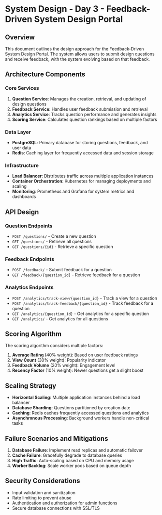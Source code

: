# System Design - Day 3 - Feedback-Driven System Design Portal

## Overview
This document outlines the design approach for the Feedback-Driven System Design Portal. The system allows users to submit design questions and receive feedback, with the system evolving based on that feedback.

## Architecture Components

### Core Services
1. **Question Service**: Manages the creation, retrieval, and updating of design questions
2. **Feedback Service**: Handles user feedback submission and retrieval
3. **Analytics Service**: Tracks question performance and generates insights
4. **Scoring Service**: Calculates question rankings based on multiple factors

### Data Layer
- **PostgreSQL**: Primary database for storing questions, feedback, and user data
- **Redis**: Caching layer for frequently accessed data and session storage

### Infrastructure
- **Load Balancer**: Distributes traffic across multiple application instances
- **Container Orchestration**: Kubernetes for managing deployments and scaling
- **Monitoring**: Prometheus and Grafana for system metrics and dashboards

## API Design

### Question Endpoints
- `POST /questions/` - Create a new question
- `GET /questions/` - Retrieve all questions
- `GET /questions/{id}` - Retrieve a specific question

### Feedback Endpoints
- `POST /feedback/` - Submit feedback for a question
- `GET /feedback/{question_id}` - Retrieve feedback for a question

### Analytics Endpoints
- `POST /analytics/track-view/{question_id}` - Track a view for a question
- `POST /analytics/track-feedback/{question_id}` - Track feedback for a question
- `GET /analytics/{question_id}` - Get analytics for a specific question
- `GET /analytics/` - Get analytics for all questions

## Scoring Algorithm
The scoring algorithm considers multiple factors:
1. **Average Rating** (40% weight): Based on user feedback ratings
2. **View Count** (30% weight): Popularity indicator
3. **Feedback Volume** (20% weight): Engagement level
4. **Recency Factor** (10% weight): Newer questions get a slight boost

## Scaling Strategy
- **Horizontal Scaling**: Multiple application instances behind a load balancer
- **Database Sharding**: Questions partitioned by creation date
- **Caching**: Redis caches frequently accessed questions and analytics
- **Asynchronous Processing**: Background workers handle non-critical tasks

## Failure Scenarios and Mitigations
1. **Database Failure**: Implement read replicas and automatic failover
2. **Cache Failure**: Gracefully degrade to database queries
3. **High Traffic**: Auto-scaling based on CPU and memory usage
4. **Worker Backlog**: Scale worker pods based on queue depth

## Security Considerations
- Input validation and sanitization
- Rate limiting to prevent abuse
- Authentication and authorization for admin functions
- Secure database connections with SSL/TLS